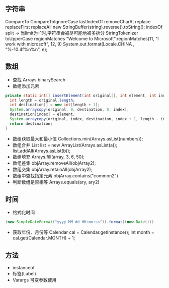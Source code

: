 ## 字符串
CompareTo CompareToIgnoreCase
lastIndexOf
removeCharAt
replace replaceFirst replaceAll
new StringBuffer(string).reverse().toString();
indexOf
split -> 当limit为-1时,字符串会被尽可能地被多拆分
StringTokenizer
toUpperCase
regionMatches "Welcome to Microsoft".regionMatches(11, "I work with microsoft", 12, 9)
System.out.format(Locale.CHINA  , "%-10.4f%n%n", e);

## 数组
- 查找
Arrays.binarySearch
- 数组添加元素
```java
private static int[] insertElement(int original[], int element, int index) {
  int length = original.length;
  int destination[] = new int[length + 1];
  System.arraycopy(original, 0, destination, 0, index);
  destination[index] = element;
  System.arraycopy(original, index, destination, index + 1, length - index);
  return destination;
}
```
- 数组获取最大和最小值
Collections.min(Arrays.asList(numbers));
- 数组合并
List list = new ArrayList(Arrays.asList(a));
list.addAll(Arrays.asList(b));
- 数组填充
Arrays.fill(array, 3, 6, 50);
- 数组差集
objArray.removeAll(objArray2);
- 数组交集
objArray.retainAll(objArray2);
- 数组中查找指定元素
objArray.contains("common2")
- 判断数组是否相等
Arrays.equals(ary, ary2)


## 时间
- 格式化时间
```java
(new SimpleDateFormat("yyyy-MM-dd HH:mm:ss")).format((new Date()))
```
- 获取年份、月份等
Calendar cal = Calendar.getInstance();
int month = cal.get(Calendar.MONTH) + 1;


## 方法
- instanceof
- 标签(Label)
- Varargs 可变参数使用